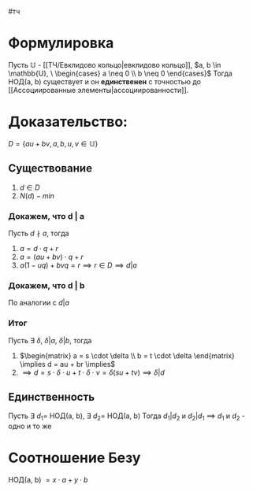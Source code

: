 #тч 
# Формулировка
Пусть $\mathbb{U}$ - [[ТЧ/Евклидово кольцо|евклидово кольцо]], $a, b \in \mathbb{U}, \ \begin{cases} a \neq 0 \\ b \neq 0 \end{cases}$
Тогда НОД(a, b) существует и он **единственен** с точностью до [[Ассоциированные элементы|ассоциированности]].
# Доказательство:
$D = \{ au + bv, a, b, u, v \in \mathbb{U}\}$
## Существование
1. $d \in D$
2. $N(d) - min$
### Докажем, что d | a
Пусть $d \nmid a$, тогда
1. $a = d \cdot q + r$
2. $a = (au + bv) \cdot q + r$
3. $a(1 - uq) + bvq = r \implies r \in D \implies d | a$
### Докажем, что d | b
По аналогии с $d | a$
### Итог
Пусть $\exists \ \delta, \ \delta | a, \ \delta | b$, тогда
1. $\begin{matrix} a = s \cdot \delta \\ b = t \cdot \delta \end{matrix} \implies d = au + br \implies$
2. $\implies d = s \cdot \delta \cdot u + t \cdot \delta \cdot v = \delta(su + tv) \implies \delta | d$
## Единственность
Пусть $\exists \ d_1 =$ НОД(a, b), $\exists \ d_2 =$ НОД(a, b)
Тогда $d_1 | d_2$ и $d_2 | d_1$ $\implies$ $d_1$ и $d_2$ - одно и то же
# Соотношение Безу
НОД(a, b) $= x \cdot a + y \cdot b$